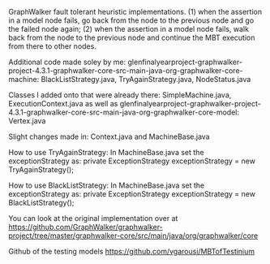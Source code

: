 GraphWalker fault tolerant heuristic implementations.
(1) when the assertion in a model node fails, go back from the node to the previous node and go the failed node again; 
(2) when the assertion in a model node fails, walk back from the node to the previous node and continue the MBT execution from there to other nodes.

Additional code made soley by me:
glenfinalyearproject-graphwalker-project-4.3.1-graphwalker-core-src-main-java-org-graphwalker-core-machine:
BlackListStrategy.java, TryAgainStrategy.java, NodeStatus.java

Classes I added onto that were already there:
SimpleMachine.java, ExecutionContext.java
as well as glenfinalyearproject-graphwalker-project-4.3.1-graphwalker-core-src-main-java-org-graphwalker-core-model:
Vertex.java

Slight changes made in:
Context.java and MachineBase.java

How to use TryAgainStrategy:
In MachineBase.java set the exceptionStrategy as:
private ExceptionStrategy exceptionStrategy = new TryAgainStrategy();

How to use BlackListStrategy:
In MachineBase.java set the exceptionStrategy as:
private ExceptionStrategy exceptionStrategy = new BlackListStrategy();


You can look at the original implementation over at https://github.com/GraphWalker/graphwalker-project/tree/master/graphwalker-core/src/main/java/org/graphwalker/core

Github of the testing models https://github.com/vgarousi/MBTofTestinium
